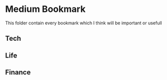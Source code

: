 # Medium Bookmark
This folder contain every bookmark which I think will be important or usefull

## Tech

## Life

## Finance

